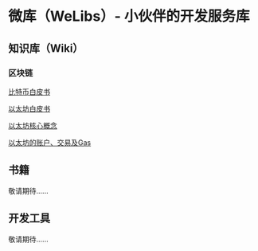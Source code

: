 # 微库（WeLibs）- 小伙伴的开发服务库


## 知识库（Wiki）

### 区块链

[比特币白皮书](pages/bitcoin-whitepaper.md)

[以太坊白皮书](pages/ethereum-whitepaper.md)

[以太坊核心概念](pages/ethereum-core.md)

[以太坊的账户、交易及Gas](pages/etherenum-account-transaction-gas.md)

## 书籍

敬请期待......

## 开发工具


敬请期待......
